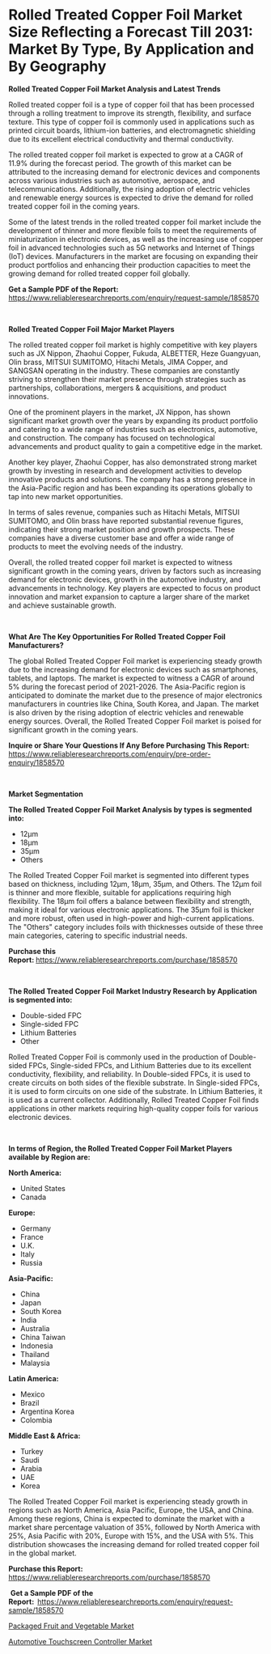 <p><h1>Rolled Treated Copper Foil Market Size Reflecting a Forecast Till 2031: Market By Type, By Application and By Geography</h1></p><p><strong>Rolled Treated Copper Foil Market Analysis and Latest Trends</strong></p>
<p><p>Rolled treated copper foil is a type of copper foil that has been processed through a rolling treatment to improve its strength, flexibility, and surface texture. This type of copper foil is commonly used in applications such as printed circuit boards, lithium-ion batteries, and electromagnetic shielding due to its excellent electrical conductivity and thermal conductivity.</p><p>The rolled treated copper foil market is expected to grow at a CAGR of 11.9% during the forecast period. The growth of this market can be attributed to the increasing demand for electronic devices and components across various industries such as automotive, aerospace, and telecommunications. Additionally, the rising adoption of electric vehicles and renewable energy sources is expected to drive the demand for rolled treated copper foil in the coming years.</p><p>Some of the latest trends in the rolled treated copper foil market include the development of thinner and more flexible foils to meet the requirements of miniaturization in electronic devices, as well as the increasing use of copper foil in advanced technologies such as 5G networks and Internet of Things (IoT) devices. Manufacturers in the market are focusing on expanding their product portfolios and enhancing their production capacities to meet the growing demand for rolled treated copper foil globally.</p></p>
<p><strong>Get a Sample PDF of the Report:&nbsp;</strong> <a href="https://www.reliableresearchreports.com/enquiry/request-sample/1858570">https://www.reliableresearchreports.com/enquiry/request-sample/1858570</a></p>
<p>&nbsp;</p>
<p><strong>Rolled Treated Copper Foil Major Market Players</strong></p>
<p><p>The rolled treated copper foil market is highly competitive with key players such as JX Nippon, Zhaohui Copper, Fukuda, ALBETTER, Heze Guangyuan, Olin brass, MITSUI SUMITOMO, Hitachi Metals, JIMA Copper, and SANGSAN operating in the industry. These companies are constantly striving to strengthen their market presence through strategies such as partnerships, collaborations, mergers & acquisitions, and product innovations.</p><p>One of the prominent players in the market, JX Nippon, has shown significant market growth over the years by expanding its product portfolio and catering to a wide range of industries such as electronics, automotive, and construction. The company has focused on technological advancements and product quality to gain a competitive edge in the market.</p><p>Another key player, Zhaohui Copper, has also demonstrated strong market growth by investing in research and development activities to develop innovative products and solutions. The company has a strong presence in the Asia-Pacific region and has been expanding its operations globally to tap into new market opportunities.</p><p>In terms of sales revenue, companies such as Hitachi Metals, MITSUI SUMITOMO, and Olin brass have reported substantial revenue figures, indicating their strong market position and growth prospects. These companies have a diverse customer base and offer a wide range of products to meet the evolving needs of the industry.</p><p>Overall, the rolled treated copper foil market is expected to witness significant growth in the coming years, driven by factors such as increasing demand for electronic devices, growth in the automotive industry, and advancements in technology. Key players are expected to focus on product innovation and market expansion to capture a larger share of the market and achieve sustainable growth.</p></p>
<p>&nbsp;</p>
<p><strong>What Are The Key Opportunities For Rolled Treated Copper Foil Manufacturers?</strong></p>
<p><p>The global Rolled Treated Copper Foil market is experiencing steady growth due to the increasing demand for electronic devices such as smartphones, tablets, and laptops. The market is expected to witness a CAGR of around 5% during the forecast period of 2021-2026. The Asia-Pacific region is anticipated to dominate the market due to the presence of major electronics manufacturers in countries like China, South Korea, and Japan. The market is also driven by the rising adoption of electric vehicles and renewable energy sources. Overall, the Rolled Treated Copper Foil market is poised for significant growth in the coming years.</p></p>
<p><strong>Inquire or Share Your Questions If Any Before Purchasing This Report:</strong> <a href="https://www.reliableresearchreports.com/enquiry/pre-order-enquiry/1858570">https://www.reliableresearchreports.com/enquiry/pre-order-enquiry/1858570</a></p>
<p>&nbsp;</p>
<p><strong>Market Segmentation</strong></p>
<p><strong>The Rolled Treated Copper Foil Market Analysis by types is segmented into:</strong></p>
<p><ul><li>12μm</li><li>18μm</li><li>35μm</li><li>Others</li></ul></p>
<p><p>The Rolled Treated Copper Foil market is segmented into different types based on thickness, including 12μm, 18μm, 35μm, and Others. The 12μm foil is thinner and more flexible, suitable for applications requiring high flexibility. The 18μm foil offers a balance between flexibility and strength, making it ideal for various electronic applications. The 35μm foil is thicker and more robust, often used in high-power and high-current applications. The "Others" category includes foils with thicknesses outside of these three main categories, catering to specific industrial needs.</p></p>
<p><strong>Purchase this Report:&nbsp;</strong><a href="https://www.reliableresearchreports.com/purchase/1858570">https://www.reliableresearchreports.com/purchase/1858570</a></p>
<p>&nbsp;</p>
<p><strong>The Rolled Treated Copper Foil Market Industry Research by Application is segmented into:</strong></p>
<p><ul><li>Double-sided FPC</li><li>Single-sided FPC</li><li>Lithium Batteries</li><li>Other</li></ul></p>
<p><p>Rolled Treated Copper Foil is commonly used in the production of Double-sided FPCs, Single-sided FPCs, and Lithium Batteries due to its excellent conductivity, flexibility, and reliability. In Double-sided FPCs, it is used to create circuits on both sides of the flexible substrate. In Single-sided FPCs, it is used to form circuits on one side of the substrate. In Lithium Batteries, it is used as a current collector. Additionally, Rolled Treated Copper Foil finds applications in other markets requiring high-quality copper foils for various electronic devices.</p></p>
<p>&nbsp;</p>
<p><strong>In terms of Region, the Rolled Treated Copper Foil Market Players available by Region are:</strong></p>
<p>
    <p> <strong> North America: </strong>
        <ul>
            <li>United States</li>
            <li>Canada</li>
        </ul>
        </p> 
    <p> <strong> Europe: </strong>
        <ul>
            <li>Germany</li>
            <li>France</li>
            <li>U.K.</li>
            <li>Italy</li>
            <li>Russia</li>
        </ul>
        </p> 
    <p> <strong> Asia-Pacific: </strong>
        <ul>
            <li>China</li>
            <li>Japan</li>
            <li>South Korea</li>
            <li>India</li>
            <li>Australia</li>
            <li>China Taiwan</li>
            <li>Indonesia</li>
            <li>Thailand</li>
            <li>Malaysia</li>
        </ul>
        </p> 
    <p> <strong> Latin America: </strong>
        <ul>
            <li>Mexico</li>
            <li>Brazil</li>
            <li>Argentina Korea</li>
            <li>Colombia</li>
        </ul>
        </p> 
    <p> <strong> Middle East & Africa: </strong>
        <ul>
            <li>Turkey</li>
            <li>Saudi</li>
            <li>Arabia</li>
            <li>UAE</li>
            <li>Korea</li>
        </ul>
    </p>
    </p>
<p><p>The Rolled Treated Copper Foil market is experiencing steady growth in regions such as North America, Asia Pacific, Europe, the USA, and China. Among these regions, China is expected to dominate the market with a market share percentage valuation of 35%, followed by North America with 25%, Asia Pacific with 20%, Europe with 15%, and the USA with 5%. This distribution showcases the increasing demand for rolled treated copper foil in the global market.</p></p>
<p><strong>Purchase this Report: </strong><a href="https://www.reliableresearchreports.com/purchase/1858570">https://www.reliableresearchreports.com/purchase/1858570</a></p>
<p>&nbsp;<strong>Get a Sample PDF of the Report:&nbsp;&nbsp;</strong><a href="https://www.reliableresearchreports.com/enquiry/request-sample/1858570">https://www.reliableresearchreports.com/enquiry/request-sample/1858570</a></p>
<p><strong></strong></p>
<p><p><a href="https://view.publitas.com/reportprime-1/packaged-fruit-and-vegetable-market-research-report-provides-critical-insights-that-can-help-shape-business-development-and-investment-strategies/">Packaged Fruit and Vegetable Market</a></p><p><a href="https://cautious-neon-760.notion.site/Automotive-Touchscreen-Controller-Market-Size-Focuses-on-Market-Dynamics-In-Depth-Analysis-and-Futu-fc7f9bafec7848c6843709607c75790c">Automotive Touchscreen Controller Market</a></p></p>